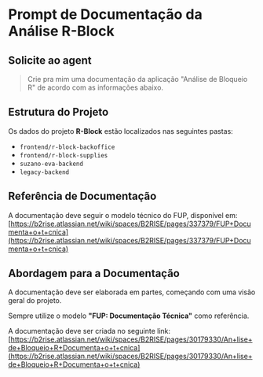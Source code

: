 # Prompt de Documentação da Análise R-Block

## Solicite ao agent

> Crie pra mim uma documentação da aplicação "Análise de Bloqueio R" de acordo com as informações abaixo.

## Estrutura do Projeto

Os dados do projeto **R-Block** estão localizados nas seguintes pastas:

- `frontend/r-block-backoffice`
- `frontend/r-block-supplies`
- `suzano-eva-backend`
- `legacy-backend`

## Referência de Documentação

A documentação deve seguir o modelo técnico do FUP, disponível em:  
[https://b2rise.atlassian.net/wiki/spaces/B2RISE/pages/337379/FUP+Documenta+o+t+cnica](https://b2rise.atlassian.net/wiki/spaces/B2RISE/pages/337379/FUP+Documenta+o+t+cnica)

## Abordagem para a Documentação

A documentação deve ser elaborada em partes, começando com uma visão geral do projeto.

Sempre utilize o modelo **"FUP: Documentação Técnica"** como referência.

A documentação deve ser criada no seguinte link:  
[https://b2rise.atlassian.net/wiki/spaces/B2RISE/pages/30179330/An+lise+de+Bloqueio+R+Documenta+o+t+cnica](https://b2rise.atlassian.net/wiki/spaces/B2RISE/pages/30179330/An+lise+de+Bloqueio+R+Documenta+o+t+cnica)
